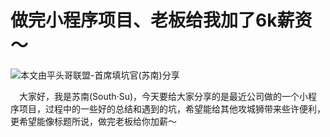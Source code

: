 # 做完小程序项目、老板给我加了6k薪资～

![本文由平头哥联盟-首席填坑官(苏南)分享](../_images/003-0922.png)



​　大家好，我是苏南(South·Su)，今天要给大家分享的是最近公司做的一个小程序项目，过程中的一些好的总结和遇到的坑，希望能给其他攻城狮带来些许便利，更希望能像标题所说，做完老板给你加薪～